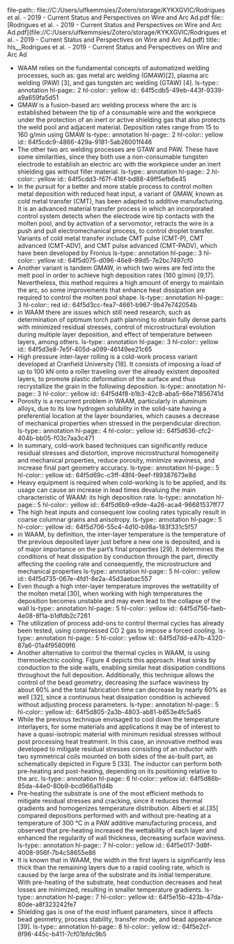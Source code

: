 file-path:: file://C:/Users/ulfkemmsies/Zotero/storage/KYKXGVIC/Rodrigues et al. - 2019 - Current Status and Perspectives on Wire and Arc Ad.pdf
file:: [Rodrigues et al. - 2019 - Current Status and Perspectives on Wire and Arc Ad.pdf](file://C:/Users/ulfkemmsies/Zotero/storage/KYKXGVIC/Rodrigues et al. - 2019 - Current Status and Perspectives on Wire and Arc Ad.pdf)
title:: hls__Rodrigues et al. - 2019 - Current Status and Perspectives on Wire and Arc Ad

- WAAM relies on the fundamental concepts of automatized welding processes, such as: gas metal arc welding (GMAW)[2], plasma arc welding (PAW) [3], and gas tungsten arc welding (GTAW) [4].
  ls-type:: annotation
  hl-page:: 2
  hl-color:: yellow
  id:: 64f5cdb5-49eb-443f-9339-a9a659fa5d51
- GMAW is a fusion-based arc welding process where the arc is established between the tip of a consumable wire and the workpiece under the protection of an inert or active shielding gas that also protects the weld pool and adjacent material. Deposition rates range from 15 to 160 g/min using GMAW
  ls-type:: annotation
  hl-page:: 2
  hl-color:: yellow
  id:: 64f5cdc9-4866-429a-9181-5ab26001f446
- The other two arc welding processes are GTAW and PAW. These have some similarities, since they both use a non-consumable tungsten electrode to establish an electric arc with the workpiece under an inert shielding gas without filler material. 
  ls-type:: annotation
  hl-page:: 2
  hl-color:: yellow
  id:: 64f5cdd3-f67f-416f-bd88-49ff5efb6e45
- In the pursuit for a better and more stable process to control molten metal deposition with reduced heat input, a variant of GMAW, known as cold metal transfer (CMT), has been adapted to additive manufacturing. It is an advanced material transfer process in which an incorporated control system detects when the electrode wire tip contacts with the molten pool, and by activation of a servomotor, retracts the wire in a push and pull electromechanical process, to control droplet transfer. Variants of cold metal transfer include CMT pulse (CMT-P), CMT advanced (CMT-ADV), and CMT pulse advanced (CMT-PADV), which have been developed by Fronius 
  ls-type:: annotation
  hl-page:: 3
  hl-color:: yellow
  id:: 64f5d075-d096-46e8-99d5-7e2bc7497cf0
- Another variant is tandem GMAW, in which two wires are fed into the melt pool in order to achieve high deposition rates (160 g/min) [9,17]. Nevertheless, this method requires a high amount of energy to maintain the arc, so some improvements that enhance heat dissipation are required to control the molten pool shape.
  ls-type:: annotation
  hl-page:: 3
  hl-color:: red
  id:: 64f5d3cc-fea7-4661-b967-9b47e742054b
- in WAAM there are issues which still need research, such as determination of optimum torch path planning to obtain fully dense parts with minimized residual stresses, control of microstructural evolution during multiple layer deposition, and effect of temperature between layers, among others.
  ls-type:: annotation
  hl-page:: 3
  hl-color:: yellow
  id:: 64f5d3e8-7e5f-405d-a099-46149ee21c65
- High pressure inter-layer rolling is a cold-work process variant developed at Cranfield University [18]. It consists of imposing a load of up to 100 kN onto a roller traveling over the already existent deposited layers, to promote plastic deformation of the surface and thus recrystallize the grain in the following deposition. 
  ls-type:: annotation
  hl-page:: 3
  hl-color:: yellow
  id:: 64f5d4f8-b1b3-42c8-aba5-66e71856741d
- Porosity is a recurrent problem in WAAM, particularly in aluminum alloys, due to its low hydrogen solubility in the solid-sate having a preferential location at the layer boundaries, which causes a decrease of mechanical properties when stressed in the perpendicular direction.
  ls-type:: annotation
  hl-page:: 4
  hl-color:: yellow
  id:: 64f5d636-cfc2-404b-bb05-f03c7aa3c471
- In summary, cold-work based techniques can significantly reduce residual stresses and distortion, improve microstructural homogeneity and mechanical properties, reduce porosity, minimize waviness, and increase final part geometry accuracy.
  ls-type:: annotation
  hl-page:: 5
  hl-color:: yellow
  id:: 64f5d69c-c3ff-48f4-9eef-f89387673e8d
- Heavy equipment is required when cold-working is to be applied, and its usage can cause an increase in lead times devaluing the main characteristic of WAAM: its high deposition rate.
  ls-type:: annotation
  hl-page:: 5
  hl-color:: yellow
  id:: 64f5d6b9-e9de-4a26-aca4-96681537ff77
- The high heat inputs and consequent low cooling rates typically result in coarse columnar grains and anisotropy.
  ls-type:: annotation
  hl-page:: 5
  hl-color:: yellow
  id:: 64f5d706-55c4-4d10-b98a-183f331c5f57
- in WAAM, by definition, the inter-layer temperature is the temperature of the previous deposited layer just before a new one is deposited, and is of major importance on the part’s final properties [29]. It determines the conditions of heat dissipation by conduction through the part, directly affecting the cooling rate and consequently, the microstructure and mechanical properties
  ls-type:: annotation
  hl-page:: 5
  hl-color:: yellow
  id:: 64f5d735-067e-4fd1-8e2a-45d3aebac557
- Even though a high inter-layer temperature improves the wettability of the molten metal [30], when working with high temperatures the deposition becomes unstable and may even lead to the collapse of the wall
  ls-type:: annotation
  hl-page:: 5
  hl-color:: yellow
  id:: 64f5d756-faeb-4e08-8f1a-b1dfdb2c7261
- The utilization of process add-ons to control thermal cycles has already been tested, using compressed CO 2 gas to impose a forced cooling.
  ls-type:: annotation
  hl-page:: 5
  hl-color:: yellow
  id:: 64f5d7dd-e47b-4320-87a6-01a4f95809f6
- Another alternative to control the thermal cycles in WAAM, is using thermoelectric cooling. Figure 4 depicts this approach. Heat sinks by conduction to the side walls, enabling similar heat dissipation conditions throughout the full deposition. Additionally, this technique allows the control of the bead geometry, decreasing the surface waviness by about 60% and the total fabrication time can decrease by nearly 60% as well [32], since a continuous heat dissipation condition is achieved without adjusting process parameters.
  ls-type:: annotation
  hl-page:: 5
  hl-color:: yellow
  id:: 64f5d805-2a3b-4803-ab81-b853e4fc5a65
- While the previous technique envisaged to cool down the temperature interlayers, for some materials and applications it may be of interest to have a quasi-isotropic material with minimum residual stresses without post processing heat treatment. In this case, an innovative method was developed to mitigate residual stresses consisting of an inductor with two symmetrical coils mounted on both sides of the as-built part, as schematically depicted in Figure 5 [33]. The inductor can perform both pre-heating and post-heating, depending on its positioning relative to the arc.
  ls-type:: annotation
  hl-page:: 6
  hl-color:: yellow
  id:: 64f5d86b-85da-44e0-80b9-bcd966a11d4b
- Pre-heating the substrate is one of the most efficient methods to mitigate residual stresses and cracking, since it reduces thermal gradients and homogenizes temperature distribution. Alberti et al.[35] compared depositions performed with and without pre-heating at a temperature of 300 °C in a PAW additive manufacturing process, and observed that pre-heating increased the wettability of each layer and enhanced the regularity of wall thickness, decreasing surface waviness.
  ls-type:: annotation
  hl-page:: 7
  hl-color:: yellow
  id:: 64f5e017-3d8f-4008-956f-7b4c58655e86
- It is known that in WAAM, the width in the first layers is significantly less thick than the remaining layers due to a rapid cooling rate, which is caused by the large area of the substrate and its initial temperature. With pre-heating of the substrate, heat conduction decreases and heat losses are minimized, resulting in smaller temperature gradients.
  ls-type:: annotation
  hl-page:: 7
  hl-color:: yellow
  id:: 64f5e15b-423b-47da-80de-a8f323242fe7
- Shielding gas is one of the most influent parameters, since it affects bead geometry, process stability, transfer mode, and bead appearance [39].
  ls-type:: annotation
  hl-page:: 8
  hl-color:: yellow
  id:: 64f5e2cf-8f98-445c-b411-7cf01bfdc9b5